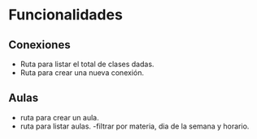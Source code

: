 # Funcionalidades

## Conexiones
- Ruta para listar el total de clases dadas.
- Ruta para crear una nueva conexión.

## Aulas
- ruta para crear un aula.
- ruta para listar aulas.
 -filtrar por materia, dia de la semana y horario.